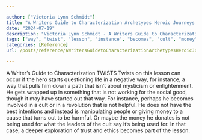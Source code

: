```yaml
---

author: ["Victoria Lynn Schmidt"]
title: "A Writers Guide to Characterization Archetypes Heroic Journeys and Other Elements of Dynamic Character Development - part0025_split_008.html"
date: "2024-07-19"
description: "Victoria Lynn Schmidt - A Writers Guide to Characterization Archetypes Heroic Journeys and Other Elements of Dynamic Character Development"
tags: ["way", "twist", "lesson", "instance", "becomes", "cult", "money", "used", "writer", "guide", "characterization", "occur", "hero", "start", "questioning", "life", "negative", "pull", "path", "mysticism", "enlightenment", "get", "wrapped", "something", "working"]
categories: [Reference]
url: /posts/reference/AWritersGuidetoCharacterizationArchetypesHeroicJourneysandOtherElementsofDynamicCharacterDevelopment-part0025split008html

---
```



A Writer’s Guide to Characterization
TWISTS
Twists on this lesson can occur if the hero starts questioning life in a negative way, for instance, a way that pulls him down a path that isn’t about mysticism or enlightenment. He gets wrapped up in something that is not working for the social good, though it may have started out that way. For instance, perhaps he becomes involved in a cult or in a revolution that is not helpful. He does not have the best intentions and instead is manipulating people or giving money to a cause that turns out to be harmful. Or maybe the money he donates is not being used for what the leaders of the cult say it’s being used for. In that case, a deeper exploration of trust and ethics becomes part of the lesson.
